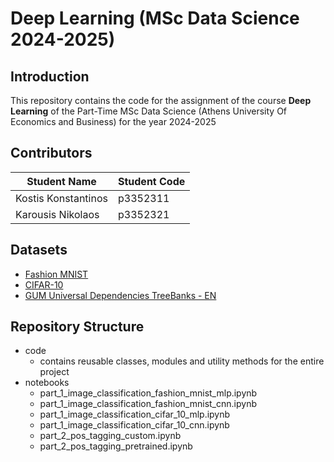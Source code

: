 # Deep Learning (MSc Data Science 2024-2025)

## Introduction
This repository contains the code for the assignment of the course **Deep Learning** of the Part-Time MSc Data Science (Athens University Of Economics and Business)
for the year 2024-2025

## Contributors

| Student Name | Student Code |
|------------- | ------------ |
| Kostis Konstantinos | p3352311 |
| Karousis Nikolaos | p3352321 |

## Datasets
- [Fashion MNIST](https://github.com/zalandoresearch/fashion-mnist)
- [CIFAR-10](https://www.cs.toronto.edu/%7Ekriz/cifar.html)
- [GUM Universal Dependencies TreeBanks - EN](https://github.com/UniversalDependencies/UD_English-GUM/tree/master)

## Repository Structure

- code
  - contains reusable classes, modules and utility methods for the entire project
- notebooks
  - part_1_image_classification_fashion_mnist_mlp.ipynb
  - part_1_image_classification_fashion_mnist_cnn.ipynb
  - part_1_image_classification_cifar_10_mlp.ipynb
  - part_1_image_classification_cifar_10_cnn.ipynb
  - part_2_pos_tagging_custom.ipynb
  - part_2_pos_tagging_pretrained.ipynb
